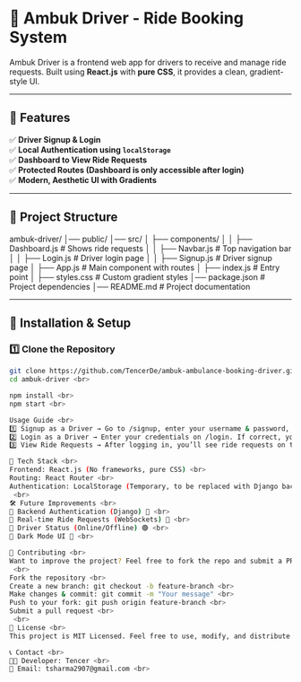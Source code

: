 # 🚖 Ambuk Driver - Ride Booking System <br>

Ambuk Driver is a frontend web app for drivers to receive and manage ride requests. Built using **React.js** with **pure CSS**, it provides a clean, gradient-style UI.

---

## 🚀 Features <br>

✅ **Driver Signup & Login**   <br>
✅ **Local Authentication using `localStorage`**   <br>
✅ **Dashboard to View Ride Requests**   <br>
✅ **Protected Routes (Dashboard is only accessible after login)**  <br> 
✅ **Modern, Aesthetic UI with Gradients**   <br>

---

## 📁 Project Structure

ambuk-driver/ │── public/ │── src/ │ ├── components/ │ │ ├── Dashboard.js # Shows ride requests │ │ ├── Navbar.js # Top navigation bar │ │ ├── Login.js # Driver login page │ │ ├── Signup.js # Driver signup page │ ├── App.js # Main component with routes │ ├── index.js # Entry point │ ├── styles.css # Custom gradient styles │── package.json # Project dependencies │── README.md # Project documentation


---

## 🔧 Installation & Setup <br>

### 1️⃣ Clone the Repository   <br>
```sh <br>
git clone https://github.com/TencerDe/ambuk-ambulance-booking-driver.git <br>
cd ambuk-driver <br>

npm install <br>
npm start <br>

Usage Guide <br>
1️⃣ Signup as a Driver → Go to /signup, enter your username & password, and sign up. <br>
2️⃣ Login as a Driver → Enter your credentials on /login. If correct, you’ll be redirected to the dashboard. <br>
3️⃣ View Ride Requests → After logging in, you’ll see ride requests on the dashboard. <br>

🎨 Tech Stack <br>
Frontend: React.js (No frameworks, pure CSS) <br>
Routing: React Router <br>
Authentication: LocalStorage (Temporary, to be replaced with Django backend) <br>
 <br>
🛠 Future Improvements <br>
🔹 Backend Authentication (Django) 🔐 <br>
🔹 Real-time Ride Requests (WebSockets) 📡 <br>
🔹 Driver Status (Online/Offline) 🟢 <br>
🔹 Dark Mode UI 🌙 <br>

🤝 Contributing <br>
Want to improve the project? Feel free to fork the repo and submit a PR!  <br>🚀
 <br>
Fork the repository <br>
Create a new branch: git checkout -b feature-branch <br>
Make changes & commit: git commit -m "Your message" <br>
Push to your fork: git push origin feature-branch <br>
Submit a pull request <br>
 <br>
📜 License <br>
This project is MIT Licensed. Feel free to use, modify, and distribute. <br>

📞 Contact <br>
👨‍💻 Developer: Tencer <br>
📧 Email: tsharma2907@gmail.com <br>
